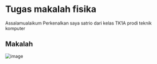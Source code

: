 # Tugas makalah fisika
Assalamualaikum Perkenalkan saya satrio dari kelas TK1A prodi teknik komputer
## Makalah 
![image](https://github.com/user-attachments/assets/912e86ed-c2c8-46aa-9f3f-7db5b25ca6fb)

